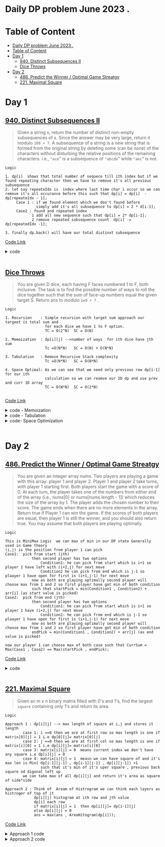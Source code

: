 # Daily DP problem June 2023 .

# Table of Content


- [Daily DP problem June 2023 .](#daily-dp-problem-june-2023-)
- [Table of Content](#table-of-content)
- [Day 1](#day-1)
  - [940. Distinct Subsequences II](#940-distinct-subsequences-ii)
  - [Dice Throws](#dice-throws)
- [Day 2](#day-2)
  - [486. Predict the Winner / Optimal Game Streatgy](#486-predict-the-winner--optimal-game-streatgy)
  - [221. Maximal Square](#221-maximal-square)



# Day 1
## [940. Distinct Subsequences II](https://leetcode.com/problems/distinct-subsequences-ii/description/) 
> Given a string s, return the number of distinct non-empty subsequences of s. Since the answer may be very large, return it modulo <code>109 + 7</code>. A subsequence of a string is a new string that is formed from the original string by deleting some (can be none) of the characters without disturbing the relative positions of the remaining characters. i.e., <code>"ace</code>" is a subsequence of <code>"abcde</code>" while <code>"aec</code>" is not.

<code >Logic</code>




 ```qoute
1. dp[i]  shows that total number of sequece till ith index but if we found repeating character then we have to remove it's all previous subsequence 
2. let say repeateIdx is  index where last time char i occur so we can remove it's all occurance before this such that dp[i] = dp[i]  - dp[repeateIdx - 1];
      Case 1 : if we found element which we don't found before
               simply add it's all subsequence to dp[i] = 2 * d[i-1];
      Case2 : found and repeated index 
             1 add all new sequence such that dp[i] = 2* dp[i-1];
             2 remove repeated subsequence count  dp[i] -= dp[repeatedIdx -1];

3. finally dp.back() will have our total distinxt subsequence 
```
[Code Link](./01-Distinct-subsequence.cpp)
<details><summary>code</summary>

```cpp
class Solution {
public:
    int distinctSubseqII(string s) {
        map<char, int> m ;
        vector<int>dp(s.size()+1);
        dp[0] = 1;
        int mod = 1e9 + 7;
        for(int i = 1; i <=s.size();i++){
            dp[i] = (2 * dp[i-1])%mod;
            if(m.find(s[i-1]) != m.end()){
                int repeateidx = m[s[i-1]]-1;
                dp[i] = (dp[i] - dp[repeateidx]);
                dp[i] %=mod;
            }
            m[s[i-1]] = i;
        }
        int n = s.size();
        dp[n]--;
        if(dp[n] < 0 )dp[n]+= mod;
        return dp[n] ;
    }
};
```
</details>

<br>

## [Dice Throws](https://www.codingninjas.com/codestudio/problems/dice-throws_799924?leftPanelTab=0) 
>You are given D dice, each having F faces numbered 1 to F, both inclusive. The task is to find the possible number of ways to roll the dice together such that the sum of face-up numbers equal the given target S. Return ans to modulo <code>1e9 + 7</code> .

<code >Logic</code>

```quote
1. Recursion    : Simple recursion with target sum approach our targeet is total sum and 
                  for each dice we have 1 to F option.
                  TC = O(2^N)  SC = O(N)

2. Memoization  : dp[i][j] -->number of ways  for ith dice have jth sum
                  Tc =O(N*N)   SC = O(N) + O(N*N)

3. Tabulation   : Remove Recursive Stack complexity
                  Tc =O(N*N)   SC = O(N*N)

4. Space Optimal: As we can see that we need only previous row dp[i-1] for our ith 
                  calculation so we can reomve our 2D dp and use prev  and curr 1D array
                  TC = O(N*N)  SC = O(2*N)
                      
```
[Code Link](./01-Dice-Throws.cpp)
<details><summary>code - Memoization</summary> 

```cpp
#include <bits/stdc++.h>

int solve(int idx  , int face , int target , vector<vector<int>>& dp , int mod ){
    
    if(idx == 0 and target == 0 )return 1;
    if(target == 0 || idx == 0 )return 0;
    if(dp[idx][target] != -1)return dp[idx][target];
    int cnt = 0;
    for(int j = 1 ; j<= face ; j++){
        if( target >= j ){
           cnt = ( cnt%mod +  solve(idx - 1 , face, target - j , dp, mod)%mod )%mod;
        }
    }
    return dp[idx][target] = cnt%mod;
}
int diceThrows(int d, int f, int s) {
    vector<vector<int>> dp(d +1 , vector<int>(s +1 , -1));
    int mod = 1e9+7;
    return solve(d , f , s  , dp , mod)%mod;
}
```
</details>
<details><summary>code - Tabulation</summary> 

```cpp
#include <bits/stdc++.h>
int diceThrows(int d, int f, int s) {
    vector<vector<int>> dp(d +1 , vector<int>(s +1 , -1));
    int mod = 1e9+7;
    for(int i = 0 ;i <= d ; i++)dp[i][0] = 0;
    for(int j = 0; j <= s ; j++ )dp[0][j] = 0;
    dp[0][0] = 1;
    for (int i = 1; i <= d; i++) {
      for (int j = 1; j <= s; j++) {
            int cnt = 0;
            for(int k = 1 ; k<= f ; k++){
                if( j >= k ){
                cnt = ( cnt%mod +  dp[i - 1][j - k] )%mod;
                }
            }
            dp[i][j] = cnt%mod;
      }
    }
    return dp[d][s]%mod;
}
```
</details>
<details><summary>code- Space Optimization</summary> 

```cpp
int diceThrows(int d, int f, int s) {
    int mod = 1e9+7;
    vector<int> prev(s+1 , 0) , curr(s+1 , 0);
    for(int j = 0; j <= s ; j++ )prev[j] = 0;
    prev[0] = 1;
    for (int i = 1; i <= d; i++) {
        curr[0] = 0;
      for (int j = 1; j <= s; j++) {
            int cnt = 0;
            for(int k = 1 ; k<= f ; k++){
                if( j >= k ){
                cnt = ( cnt%mod +  prev[j - k] )%mod;
                }
            }
          curr[j] = cnt%mod;
      }
      prev = curr;
    }
    return prev[s]%mod;   
}
```
</details>
<br>

# Day 2
## [486. Predict the Winner / Optimal Game Streatgy](https://leetcode.com/problems/predict-the-winner/description/) 
>You are given an integer array nums. Two players are playing a game with this array: player 1 and player 2.
Player 1 and player 2 take turns, with player 1 starting first. Both players start the game with a score of 0. At each turn, the player takes one of the numbers from either end of the array (i.e., nums[0] or nums[nums.length - 1]) which reduces the size of the array by 1. The player adds the chosen number to their score. The game ends when there are no more elements in the array. Return true if Player 1 can win the game. If the scores of both players are equal, then player 1 is still the winner, and you should also return true. You may assume that both players are playing optimally.

<code >Logic</code>

```quote
This is MiniMax Logic  we can max of min in our DP state Generally used in Game theory
(i,j) is the position from player 1 can pick
Case1:  pick from start (ith)
            then second player has two options 
                Condition1: he can pick from start which is i+1 so player 1 have left with (i+2,j) for next move
                Condition2 he can pick from end which is j-1 so plaayer 1 have open for first is (i+1,j-1) for next move
            now as both are playing optimally second player will choose max from 1 and 2 so first player have got min of both condition 
            such that startPick = min(Condition1 , Condition2) + arr[i] (as start value is picked)
Case2:  pick from end (jth)
            then second player has two options 
                Condition1: he can pick from start which is i+1 so player 1 have (i+2,j) for next move
                Condition2: he can pick from end which is j-1 so plaayer 1 have open for first is (i+1,j-1) for next move
            now as both are playing optimally second player will choose max from 1 and 2 so first player have got min of both condition 
            endPick = min(Condition1 , Condition2) + arr[j] (as end value is picked)

now our player 1 can choose max of both case such that CurrSum = Max(Case1 , Case2) == Max(startPick , endPick);
```
[Code Link](./02-Optimal-Gram-Streatgy.cpp)
<details><summary>code</summary>

```cpp

class Solution {
public:
    int solve(int i , int j , vector<int>& nums , vector<vector<int>>&dp){{
        if(i > j)return 0;
        if(i == j )return nums[i];

        if(dp[i][j] != -1)return dp[i][j];

        int startPick = nums[i] + min(solve(i+2 , j , nums, dp) ,solve( i+1,j-1,nums,dp));
        int endPick = nums[j] + min(solve(i , j-2 , nums ,dp) , solve(i+1 , j-1 , nums , dp));

        int currSum = max(startPick , endPick);
        return dp[i][j] = currSum;

    }}
    
    bool PredictTheWinner(vector<int>& nums) {
        int n = nums.size();
        vector<vector<int>> dp(n, vector<int>(n, -1));
        int totalSum = 0;
        for(auto i :nums)totalSum += i;
        int suma = solve(0 , n-1 , nums, dp );
        int sumb = totalSum - suma;
        cout<<suma<<" " <<sumb<<endl;
        return suma >= sumb;
    }
};
```
</details>
<br> 



## [221. Maximal Square](https://leetcode.com/problems/maximal-square/description/) 

> Given an m x n binary matrix filled with 0's and 1's, find the largest <code>square</code>  containing only 1's and return its area.

<code >Logic</code>

```quote
Approach 1 : dp[i][j] --> max length of square at i,j and stores it length
        case 1: i ==0 then we are at first row so max length is one if matrix[0][j] = 1 i.e dp[0][j]= matrix[0][j]
        case 2: j ==0 then we are at first col so max length is one if matrix[i][0] = 1 i.e dp[i][j]= matrix[i][0]
        case 3: matrix[i][j] = 0  means current index we don't have any square i.e dp[i][j] = 0
        case 4: matrix[i][j] = 1  measn we can have square of and it's max len is Min( dp[i-1][j-1] , dp[i-1][j-1] , dp[i][j-1]) +1
                such that it's min of it's uper square , previous back square od digonal left up
        we can take max of all dp[i][j] and return it's area as square of side*side

Approach 2 : Think of  Aream of Histrogram we can think each layers as histroger of top of it
             dp[i][j] histogram at ith row and jth value 
             dp[i] each row 
             if matrix[i][j] = 1  then dp[i][j]= dp[i-1][j]
             else dp[i][j] = 0
             ans = max(ans , AreaHitogram(dp[i]));
```
[Code Link](./02-Maximal-Square.cpp)
<details><summary>Approach 1 code</summary>

```cpp
class Solution {
public:
    int maximalSquare(vector<vector<char>>& matrix) {
        int n = matrix.size(), m = matrix[0].size() , ans = 0;
        vector<vector<int>> dp(n , vector<int>(m, 0));
        for(int i= 0; i < n ; i++){
            for(int j= 0; j < m ; j++){
                if(i == 0 || j ==0 || matrix[i][j] =='0') dp[i][j] = matrix[i][j] -'0';
                else {
                   dp[i][j] = min({dp[i-1][j-1] , dp[i][j-1] , dp[i-1][j]})+1;
                }
                ans = max(ans , dp[i][j]);
            }
        }
        return ans*ans;

    }
};
```
</details>
<details><summary>Approach 2 code</summary>

```cpp
class Solution {
public:
    vector<int> nsl(vector<int>v){
        stack<int>st;
        vector<int> ans;
        for(int i = 0; i < v.size() ; i++){
            if(st.size()>0){
                while(st.size()>0 and v[st.top()] >= v[i])st.pop();
                if(st.size() == 0)ans.push_back(-1);
                else ans.push_back(st.top());
            }else{
                ans.push_back(-1);
            }
            st.push(i);
        }
        return ans;
    }
    vector<int> nsr(vector<int>v){
        stack<int>st;
        vector<int> ans;
        int n = v.size();
        for(int i = v.size()-1; i >= 0 ; i--){
            if(st.size()>0){
                while(st.size()>0 and v[st.top()] >= v[i])st.pop();
                if(st.size() == 0)ans.push_back(n);
                else ans.push_back(st.top());
            }else{
                ans.push_back(n);
            }
            st.push(i);
        }
        reverse(ans.begin() , ans.end());
        return ans;
    }

    int maxHistogram(vector<int> v){
        vector<int>left = nsl(v);
        vector<int>right = nsr(v);
        int ans = 0;
        for(int i = 0; i < v.size() ; i++){
            int w = (right[i] - left[i] - 1 );
            int h =v[i];
            int area = min(h , w) * min(h , w);
            ans = max(ans , area);
        }
        return ans;
    }
    int maximalSquare(vector<vector<char>>& matrix) {
        int n = matrix.size();
        int m = matrix[0].size();
        vector<vector<int>>dp(n , vector<int>(m , 0));
        for(int j = 0; j < m ; j++)dp[0][j] = matrix[0][j] - '0';
        int ans = maxHistogram(dp[0]);
        for(int i = 1; i < n ; i++){
            for(int j = 0; j < m ;j++){
                if(matrix[i][j] == '0' )dp[i][j] = 0;
                else dp[i][j] = dp[i-1][j] +1;
            }
            ans = max(ans ,maxHistogram(dp[i]));
        }
        return ans;
    }
};
```
</details>
<br> 


<!-- # Day 
## []() 

> Statement

<code >Logic</code>

```quote
Logic
```
[Code Link]()
<details><summary>code</summary>

```cpp
Code
```
</details>
<br> 

-->
